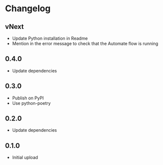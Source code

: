 # Changelog

## vNext

- Update Python installation in Readme
- Mention in the error message to check that the Automate flow is running

## 0.4.0

- Update dependencies

## 0.3.0

- Publish on PyPI
- Use python-poetry

## 0.2.0

- Update dependencies

## 0.1.0

- Initial upload
